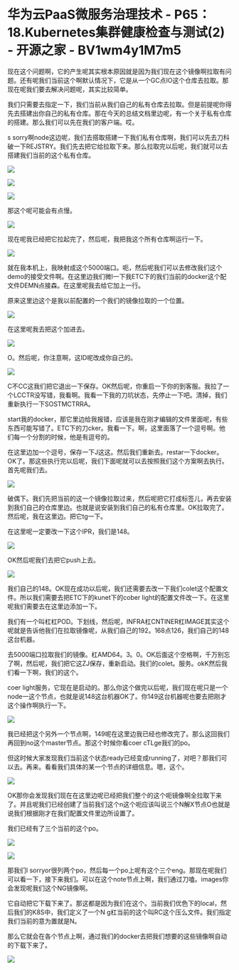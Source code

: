 # 华为云PaaS微服务治理技术 - P65：18.Kubernetes集群健康检查与测试(2) - 开源之家 - BV1wm4y1M7m5

现在这个问题啊，它的产生呢其实根本原因就是因为我们现在这个镜像啊拉取有问题。还有呢我们当前这个啊默认情况下，它是从一个GC点IO这个仓库去拉取。那现在呢我们要去解决问题呢，其实比较简单。

我们只需要去指定一下，我们当前从我们自己的私有仓库去拉取。但是前提呢你得先去搭建出你自己的私有仓库。那在今天的总结文档里边呢，有一个关于私有仓库的搭建。那么我们可以先在我们的客户端。哎。

s sorry啊node这边呢，我们去搭取搭建一下我们私有仓库啊，我们可以先去刀科破一下REJSTRY。我们先去把它给拉取下来。那么拉取完以后呢，我们就可以去搭建我们当前的这个私有仓库。



![](img/5d87fee95f443f8d91ef452ffd7ab21e_1.png)

![](img/5d87fee95f443f8d91ef452ffd7ab21e_2.png)

![](img/5d87fee95f443f8d91ef452ffd7ab21e_3.png)

那这个呢可能会有点慢。

![](img/5d87fee95f443f8d91ef452ffd7ab21e_5.png)

现在呢我已经把它拉起完了，然后呢，我把我这个所有仓库啊运行一下。

![](img/5d87fee95f443f8d91ef452ffd7ab21e_7.png)

就在我本机上，我映射成这个5000端口。呃，然后呢我们可以去修改我们这个demo的接受文件啊。在这里边我们微I一下我ETC下的我们当前的docker这个配文件DEMN点接森。在这里呢我去给它加上一行。

原来这里边这个是我以前配置的一个我们的镜像拉取的一个位置。

![](img/5d87fee95f443f8d91ef452ffd7ab21e_9.png)

在这里呢我去把这个加进去。

![](img/5d87fee95f443f8d91ef452ffd7ab21e_11.png)

O。然后呢，你注意啊，这ID呢改成你自己的。

![](img/5d87fee95f443f8d91ef452ffd7ab21e_13.png)

C不CC这我们把它退出一下保存。OK然后呢，你重启一下你的到客服。我拉了一个LCCTR没写错，我看啊。我看一下我的刀坑状态，先停止一下吧。清掉，我们重新执行一下SOSTMCTRRA。

start我的docker，那它里边给我报错，应该是我在刚才编辑的文件里面呢，有些东西可能写错了。ETC下的刀cker。我看一下。啊，这里面落了一个逗号啊。他们每一个分割的时候，他是有逗号的。

在这里边加一个逗号，保存一下J这这。然后我们重新去。restar一下docker。OK了。那这些执行完以后呢，我们下面呢就可以去按照我们这个方案啊去执行。首先呢我们去。



![](img/5d87fee95f443f8d91ef452ffd7ab21e_15.png)

破偶下。我们先把当前的这一个镜像拉取过来，然后呢把它打成标签儿，再去安装到我们自己的仓库里边。也就是说安装到我们自己的私有仓库里。OK拉取完了。然后呢，我在这里边。把它tg一下。

在这里呢一定要改一下这个IPR，我们是148。

![](img/5d87fee95f443f8d91ef452ffd7ab21e_17.png)

OK然后呢我们去把它push上去。

![](img/5d87fee95f443f8d91ef452ffd7ab21e_19.png)

我们自己的148。OK现在成功以后呢，我们还需要去改一下我们colet这个配置文件。所以我们需要去把ETC下的kunet下的cober light的配置文件改一下。在这里呢我们需要去在这里边添加一下。

我们有一个叫杠杠POD。下划线，然后呢，INFRA杠CNTINER杠IMAGE其实这个呢就是告诉他我们在拉取镜像呢，从我们自己的192。168点126，我们自己的148这台机器。

去5000端口拉取我们的镜像。杠AMD64。3。0。OK后面这个空格啊，千万别忘了啊，然后呢，我们把它这ZJ保存，重新启动。我们的colet。服务。okK然后我们看一下啊，我们的这个。

coer light服务，它现在是启动的。那么你这个做完以后呢，我们现在呢只是一个node一这个节点，也就是说148这台机器OK了。你149这台机器呢也要去把刚才这个操作啊执行一下。



![](img/5d87fee95f443f8d91ef452ffd7ab21e_21.png)

我已经把这个另外一个节点啊，149呢在这里边我已经也修改完了。那么这回我们再回到no这个master节点。那这个时候你看coer cTLge我们的po。

但这时候大家发现我们当前这个状态ready已经变成running了，对吧？那我们可以去。再来。看看我们具体的某一个节点的详细信息。嗯，这个。



![](img/5d87fee95f443f8d91ef452ffd7ab21e_23.png)

OK那你会发现我们现在在这里边呢已经把我们整个的这个呃镜像啊全拉取下来了。并且呢我们已经创建了当前我们这个n这个呃应该叫说三个N解X节点O也就是说我们根据刚才在我们配置文件里边所设置了。

我们已经有了三个当前的这个po。

![](img/5d87fee95f443f8d91ef452ffd7ab21e_25.png)

![](img/5d87fee95f443f8d91ef452ffd7ab21e_26.png)

那我们I sorryor很列两个po，然后每一个po上呢有这个三个eng。那现在呢我们可以看一下，接下来我们。可以在这个note节点上啊，我们通过刀嗑。images你会发现呢我们这个NG镜像啊。

它自动把它下载下来了。那这都是因为我们在这个。当前我们优色下的local，然后我们的K8S中，我们定义了一个N g杠当前的这个叫RC这个压么文件。我们指定我们当前的意为置就是N。

那么它就会在各个节点上啊，通过我们的docker去把我们想要的这些镜像啊自动的下载下来了。

![](img/5d87fee95f443f8d91ef452ffd7ab21e_28.png)